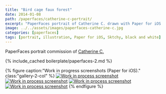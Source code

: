 ```yaml
---
title: "Bird cage faux forest"
date: 2014-01-08
path: /paperfaces/catherine-c-portrait/
excerpt: "PaperFaces portrait of Catherine C. drawn with Paper for iOS on an iPad."
image: ../../assets/images/paperfaces-catherine-c.jpg
categories: [paperfaces]
tags: [portrait, illustration, Paper for iOS, Sktchy, black and white]
---
```


PaperFaces portrait commission of [Catherine C.](https://sktchy.com/4het8)

{% include_cached boilerplate/paperfaces-2.md %}

{% figure caption:"Work in progress screenshots (Paper for iOS)." class:"gallery-2-col" %}
[![Work in process screenshot](../../assets/images/paperfaces-catherine-c-process-1-600.jpg)](../../assets/images/paperfaces-catherine-c-process-1-lg.jpg)
[![Work in process screenshot](../../assets/images/paperfaces-catherine-c-process-2-600.jpg)](../../assets/images/paperfaces-catherine-c-process-2-lg.jpg)
[![Work in process screenshot](../../assets/images/paperfaces-catherine-c-process-3-600.jpg)](../../assets/images/paperfaces-catherine-c-process-3-lg.jpg)
[![Work in process screenshot](../../assets/images/paperfaces-catherine-c-process-4-600.jpg)](../../assets/images/paperfaces-catherine-c-process-4-lg.jpg)
{% endfigure %}
